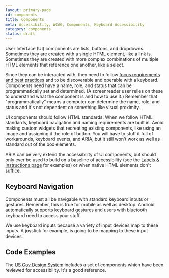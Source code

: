 ```yaml
---
layout: primary-page
id: components
title: Components
meta: Accessibility, WCAG, Components, Keyboard Accessibility
category: components
status: draft
---
```


<p>User Interface (UI) components are lists, buttons, and dropdowns. Sometimes they are created with a single HTML element, like a link is. Sometimes they are created with more complex combinations of multiple HTML elements that reference one another, like a select.</p>

<p>Since they can be interacted with, they need to follow <a href="https://wlla.github.io/structure/focus.html">focus requirements and best practices</a> and to be discoverable and operable with a keyboard. Components need have a name, role, and status that can be programmatically set and determined. (A screenreader user relies on these to understand what the component is and how to use it.) Remember that "programmatically" means a computer can determine the name, role, and status and it's not dependent on something like visual proximity.
<p>UI components should follow HTML standards. When we follow HTML standards, keyboard navigation and naming requirements are built in. Avoid making custom widgets that recreating existing components, like using an image and assigning it the role of button. You will have to stuff it full of workarounds, keyboard events, and ARIA, but it still won't work as well as standard out of the box elements.</p>
<p>ARIA can be very extend the accessibility of UI components, but should only ever be used to build on a baseline of accessibility (see the <a href="https://wlla.github.io/components/labels-instructions.html">Labels & Instructions page</a> for examples) or when native HTML elements don't suffice.</p>
<h2>Keyboard Navigation</h2>
<p>Components must all be navigable with standard keyboard inputs or gestures. Remember, this is true for mobile as well as desktop. Android automatically supports keyboard gestures and users with bluetooth keyboard need to access your stuff.</p>
<p>We use keyboard inputs because a variety of input devices map to these inputs. A joystick for example, is going to be mapping to these input devices.</p>
<h2>Code Examples</h2>
<p>The <a href="https://designsystem.digital.gov/">US Gov Design System</a> includes a set of components which have been reviewed for accessibility. It's a good reference.</p>
